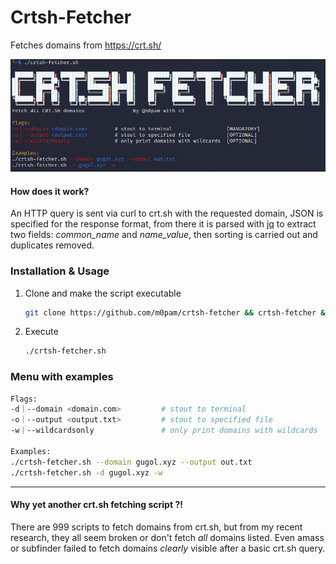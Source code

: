 # Crtsh-Fetcher
Fetches domains from https://crt.sh/


![Menu][tool-menu]


#### How does it work?
An HTTP query is sent via curl to crt.sh with the requested domain, JSON is specified for the response format, from there it is parsed with [jq](https://github.com/stedolan/jq) to extract two fields: *common_name* and *name_value*, then sorting is carried out and duplicates removed.


### Installation & Usage
1. Clone and make the script executable
   ```sh
   git clone https://github.com/m0pam/crtsh-fetcher && crtsh-fetcher && chmod +x crtsh-fetcher.sh
   ```
2. Execute
   ```sh
   ./crtsh-fetcher.sh
   ```
### Menu with examples
```sh
Flags:
-d｜--domain <domain.com>         # stout to terminal                  [MANDATORY] 
-o｜--output <output.txt>         # stout to specified file            [OPTIONAL]  
-w｜--wildcardsonly               # only print domains with wildcards  [OPTIONAL]  

Examples:
./crtsh-fetcher.sh --domain gugol.xyz --output out.txt
./crtsh-fetcher.sh -d gugol.xyz -w
```

-------------------------------------------------------
#### Why yet another crt.sh fetching script ?!
There are 999 scripts to fetch domains from crt.sh, but from my recent research, they all seem broken or don't fetch *all* domains listed.
Even amass or subfinder failed to fetch domains *clearly* visible after a basic crt.sh query.







[tool-menu]: images/menu.png


